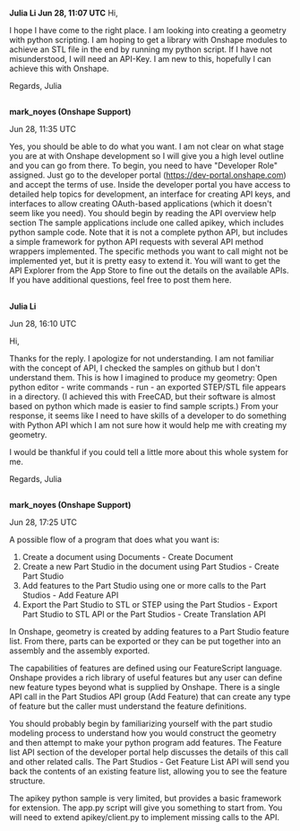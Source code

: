 **Julia Li Jun 28, 11:07 UTC**
Hi,

I hope I have come to the right place. I am looking into creating a geometry with python scripting. I am hoping to get a library with Onshape modules to achieve an STL file in the end by running my python script. If I have not misunderstood, I will need an API-Key. I am new to this, hopefully I can achieve this with Onshape.

Regards, Julia
##
**mark_noyes (Onshape Support)**

Jun 28, 11:35 UTC

Yes, you should be able to do what you want. I am not clear on what stage you are at with Onshape development so I will give you a high level outline and you can go from there. To begin, you need to have "Developer Role" assigned. Just go to the developer portal (https://dev-portal.onshape.com) and accept the terms of use. Inside the developer portal you have access to detailed help topics for development, an interface for creating API keys, and interfaces to allow creating OAuth-based applications (which it doesn't seem like you need). You should begin by reading the API overview help section The sample applications include one called apikey, which includes python sample code. Note that it is not a complete python API, but includes a simple framework for python API requests with several API method wrappers implemented. The specific methods you want to call might not be implemented yet, but it is pretty easy to extend it. You will want to get the API Explorer from the App Store to fine out the details on the available APIs. If you have additional questions, feel free to post them here.
##
**Julia Li**

Jun 28, 16:10 UTC

Hi,

Thanks for the reply. I apologize for not understanding. I am not familiar with the concept of API, I checked the samples on github but I don't understand them. This is how I imagined to produce my geometry: Open python editor - write commands - run - an exported STEP/STL file appears in a directory. (I achieved this with FreeCAD, but their software is almost based on python which made is easier to find sample scripts.) From your response, it seems like I need to have skills of a developer to do something with Python API which I am not sure how it would help me with creating my geometry.

I would be thankful if you could tell a little more about this whole system for me.

Regards, Julia
##
**mark_noyes (Onshape Support)**

Jun 28, 17:25 UTC

A possible flow of a program that does what you want is:
1. Create a document using Documents - Create Document
2. Create a new Part Studio in the document using Part Studios - Create Part Studio
3. Add features to the Part Studio using one or more calls to the Part Studios - Add Feature API
4. Export the Part Studio to STL or STEP using the Part Studios - Export Part Studio to STL API or the Part Studios - Create Translation API

In Onshape, geometry is created by adding features to a Part Studio feature list. From there, parts can be exported or they can be put together into an assembly and the assembly exported.

The capabilities of features are defined using our FeatureScript language. Onshape provides a rich library of useful features but any user can define new feature types beyond what is supplied by Onshape. There is a single API call in the Part Studios API group (Add Feature) that can create any type of feature but the caller must understand the feature definitions.

You should probably begin by familiarizing yourself with the part studio modeling process to understand how you would construct the geometry and then attempt to make your python program add features. The Feature list API section of the developer portal help discusses the details of this call and other related calls. The Part Studios - Get Feature List API will send you back the contents of an existing feature list, allowing you to see the feature structure.

The apikey python sample is very limited, but provides a basic framework for extension. The app.py script will give you something to start from. You will need to extend apikey/client.py to implement missing calls to the API.
